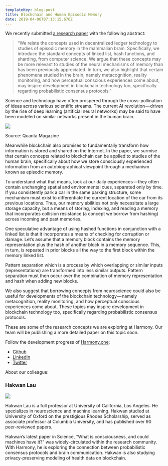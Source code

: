 ```yaml
---
templateKey: blog-post
title: Blockchain and Human Episodic Memory
date: 2019-04-06T07:13:15.676Z
---
```

We recently submitted [a research paper](https://arxiv.org/abs/1811.02881) with the following abstract:  

> “We relate the concepts used in decentralized ledger technology to studies of episodic memory in the mammalian brain. Specifically, we introduce the standard concepts of linked list, hash functions, and sharding, from computer science. We argue that these concepts may be more relevant to studies of the neural mechanisms of memory than has been previously appreciated. In turn, we also highlight that certain phenomena studied in the brain, namely metacognition, reality monitoring, and how perceptual conscious experiences come about, may inspire development in blockchain technology too, specifically regarding probabilistic consensus protocols.”  

Science and technology have often prospered through the cross-pollination of ideas across various scientific streams. The current AI revolution — driven by the rise of deep learning (artificial neural networks) may be said to have been modeled on similar networks present in the human brain.  

![](images/uploaded/0-r-negks2fyserlvqjpg_1553627915.jpg)

Source: Quanta Magazine  

Meanwhile blockchain also promises to fundamentally transform how information is stored and shared on the Internet. In the paper, we surmise that certain concepts related to blockchain can be applied to studies of the human brain, specifically about how we store consciously experienced information from an autobiographical viewpoint through a mechanism known as episodic memory.

To understand what that means, look at our daily experiences — they often contain unchanging spatial and environmental cues, separated only by time. If you consistently park a car in the same parking structure, some mechanism must exist to differentiate the current location of the car from its previous locations. Thus, our memory abilities not only necessitate a large storage capacity, but a means of storing, indexing, and reading a memory that incorporates collision resistance (a concept we borrow from hashing) across incoming and past memories.

One speculative advantage of using hashed functions in conjunction with a linked list is that it incorporates a means of checking for corruption or damage. Let’s assume that a memory block contains the memory representation plus the hash of another block in a memory sequence. This, in turn, is repeated in prior blocks all the way to the first block within the memory linked list.

Pattern separation which is a process by which overlapping or similar inputs (representations) are transformed into less similar outputs. Pattern separation must then occur over the combination of memory representation and hash when adding new blocks.

We also suggest that borrowing concepts from neuroscience could also be useful for developments of the blockchain technology — namely metacognition, reality monitoring, and how perceptual conscious experiences come about. These topics may inspire development in blockchain technology too, specifically regarding probabilistic consensus protocols.

These are some of the research concepts we are exploring at Harmony. Our team will be publishing a more detailed paper on this topic soon.

Follow the development progress of [Harmony.one](https://harmony.one/):

*   [Github](https://github.com/harmony-one/go-raptorq)
*   [LinkedIn](https://www.linkedin.com/company/harmony-protocol/)
*   [Twitter](https://twitter.com/harmonyprotocol)

About our colleague:

### Hakwan Lau

![](images/uploaded/0-pa7iafocrzw8ebqs-1jpg_1553628050.jpg)

Hakwan Lau is a full professor at University of California, Los Angeles. He specializes in neuroscience and machine learning. Hakwan studied at University of Oxford on the prestigious Rhodes Scholarship, served as associate professor at Columbia University, and has published over 90 peer-reviewed papers.

Hakwan’s latest paper in Science, “What is consciousness, and could machines have it?” was widely-circulated within the research community. With Harmony, he is exploring the connection between probabilistic consensus protocols and brain communication. Hakwan is also studying privacy-preserving modeling of health data on blockchain.
